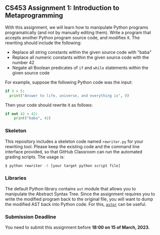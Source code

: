 ## CS453 Assignment 1: Introduction to Metaprogramming

With this assignment, we will learn how to manipulate Python programs programatically (and not by manually editing them). Write a program that accepts another Python program source code, and modifies it. The rewriting should include the following:

- Replace all string constants within the given source code with "baba"
- Replace all numeric constants within the given source code with the number 42
- Negate all Boolean predicates of `if` and `while` statements within the given source code

For example, suppose the following Python code was the input:

```python
if 3 > 5:
  print("Answer to life, universe, and everything is", 0)
```

Then your code should rewrite it as follows:

```python
if not 42 > 42:
	print("baba", 42)
```

### Skeleton

This repository includes a skeleton code named `rewriter.py` for your rewriting tool. Please keep the existing code and the command line interface provided, so that GitHub Classroom can run the automated grading scripts. The usage is:

```bash
$ python rewriter -t [your target python script file]
```

### Libraries

The default Python library contains `ast` module that allows you to manipulate the Abstract Syntax Tree. Since the assignment requires you to write the modified program back to the original file, you will want to dump the modified AST back into Python code. For this, [`astor`](https://pypi.org/project/astor/) can be useful.

### Submission Deadline

You need to submit this assignment before **18:00 on 15 of March, 2023.**

